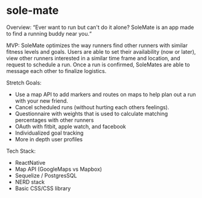 # sole-mate

Overview:
“Ever want to run but can't do it alone? SoleMate is an app made to find a running buddy near you.“

MVP:
SoleMate optimizes the way runners find other runners with similar fitness levels and goals. Users are able to set their availability (now or later), view other runners interested in a similar time frame and location, and request to schedule a run. Once a run is confirmed, SoleMates are able to message each other to finalize logistics.

Stretch Goals:

- Use a map API to add markers and routes on maps to help plan out a run with your new friend.
- Cancel scheduled runs (without hurting each others feelings).
- Questionnaire with weights that is used to calculate matching percentages with other runners
- OAuth with fitbit, apple watch, and facebook
- Individualized goal tracking
- More in depth user profiles

Tech Stack:

- ReactNative
- Map API (GoogleMaps vs Mapbox)
- Sequelize / PostgresSQL
- NERD stack
- Basic CSS/CSS library
